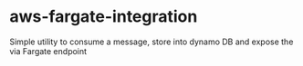 # aws-fargate-integration
Simple utility to consume a message,  store into dynamo DB and expose the via Fargate endpoint

